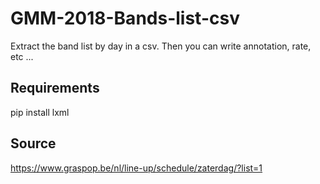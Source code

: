 # GMM-2018-Bands-list-csv

Extract the band list by day in a csv. Then you can write annotation, rate, etc ...

## Requirements

pip install lxml

## Source

https://www.graspop.be/nl/line-up/schedule/zaterdag/?list=1
